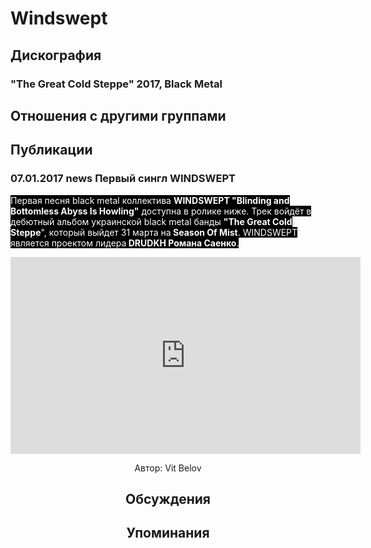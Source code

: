 # Windswept



## Дискография

### "The Great Cold Steppe" 2017, Black Metal




## Отношения с другими группами


## Публикации

### 07.01.2017 news Первый сингл WINDSWEPT

<p><font color="#ffffff" style="background-color: rgb(0, 0, 0);">Первая песня black metal коллектива <strong>WINDSWEPT "Blinding and Bottomless Abyss Is Howling"</strong> доступна в ролике ниже. Трек войдёт в дебютный альбом украинской black metal банды <strong>"The Great Cold Steppe</strong>", который выйдет 31 марта на<strong> Season Of Mist</strong>. WINDSWEPT является проектом лидера<strong> DRUDKH Романа Саенко</strong>.</font></p><p><center><iframe width="560" height="315" src="https://www.youtube.com/embed/mP1H0MVZCFQ" frameborder="0" allowfullscreen></iframe></p>
Автор: Vit Belov


## Обсуждения


## Упоминания

